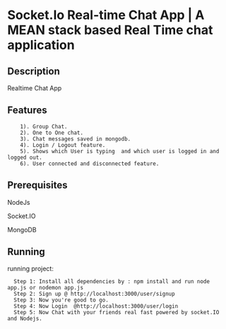 # Socket.Io Real-time Chat App | A MEAN stack based Real Time chat application


## Description
Realtime Chat App 


## Features

```
    1). Group Chat. 
    2). One to One chat.
    3). Chat messages saved in mongodb.
    4). Login / Logout feature.
    5). Shows which User is typing  and which user is logged in and logged out.
    6). User connected and disconnected feature.
 ```

## Prerequisites


NodeJs

Socket.IO

MongoDB


## Running
  running project:
```
  Step 1: Install all dependencies by : npm install and run node app.js or nodemon app.js
  Step 2: Sign up @ http://localhost:3000/user/signup
  Step 3: Now you're good to go.
  Step 4: Now Login  @http://localhost:3000/user/login
  Step 5: Now Chat with your friends real fast powered by socket.IO and Nodejs.

```
 
 
